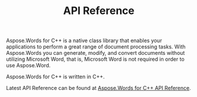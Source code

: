 ﻿---
title: API Reference
second_title: Aspose.Words for C++
articleTitle: API Reference
linktitle: API Reference
type: docs
weight: 30
description: "Learn an explanation and examples of Aspose.Words for C++ classes and methods to generate, convert, modify, render, and print documents without using Microsoft Word."
url: /cpp/api-reference/
---

Aspose.Words for C++ is a native class library that enables your applications to perform a great range of document processing tasks. With Aspose.Words you can generate, modify, and convert documents without utilizing Microsoft Word, that is, Microsoft Word is not required in order to use Aspose.Word.

Aspose.Words for C++ is written in C++. 

Latest API Reference can be found at [Aspose.Words for C++ API Reference](https://reference.aspose.com/words/cpp).

